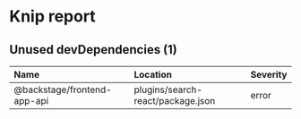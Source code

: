 # Knip report

## Unused devDependencies (1)

| Name                        | Location     | Severity |
| :-------------------------- | :----------- | :------- |
| @backstage/frontend-app-api | plugins/search-react/package.json | error    |

